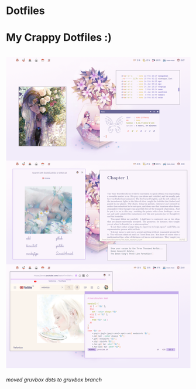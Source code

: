 # Dotfiles
<h1>My Crappy Dotfiles :)</h1>
<br>
<img src=".config/Images/current.png">
<br>
<h6>moved gruvbox dots to gruvbox branch</h6>
